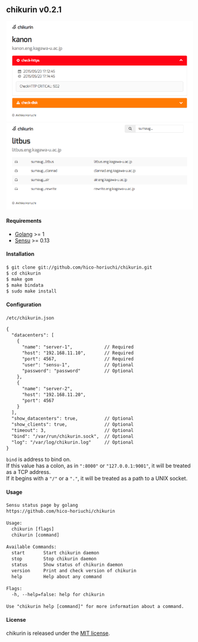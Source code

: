 ## chikurin v0.2.1

![status.png](https://raw.githubusercontent.com/hico-horiuchi/chikurin/master/status.png)
![clients.png](https://raw.githubusercontent.com/hico-horiuchi/chikurin/master/clients.png)

#### Requirements

  - [Golang](https://golang.org/) >= 1
  - [Sensu](http://sensuapp.org/) >= 0.13

#### Installation

    $ git clone git://github.com/hico-horiuchi/chikurin.git
    $ cd chikurin
    $ make gom
    $ make bindata
    $ sudo make install

#### Configuration

`/etc/chikurin.json`

    {
      "datacenters": [
        {
          "name": "server-1",            // Required
          "host": "192.168.11.10",       // Required
          "port": 4567,                  // Required
          "user": "sensu-1",             // Optional
          "password": "password"         // Optional
        },
        {
          "name": "server-2",
          "host": "192.168.11.20",
          "port": 4567
        }
      ],
      "show_datacenters": true,          // Optional
      "show_clients": true,              // Optional
      "timeout": 3,                      // Optional
      "bind": "/var/run/chikurin.sock",  // Optional
      "log": "/var/log/chikurin.log"     // Optional
    }

`bind` is address to bind on.  
If this value has a colon, as in `":8000"` or `"127.0.0.1:9001"`, it will be treated as a TCP address.  
If it begins with a `"/"` or a `"."`, it will be treated as a path to a UNIX socket.

#### Usage

    Sensu status page by golang
    https://github.com/hico-horiuchi/chikurin
    
    Usage: 
      chikurin [flags]
      chikurin [command]
    
    Available Commands: 
      start       Start chikurin daemon
      stop        Stop chikurin daemon
      status      Show status of chikurin daemon
      version     Print and check version of chikurin
      help        Help about any command
    
    Flags:
      -h, --help=false: help for chikurin
    
    Use "chikurin help [command]" for more information about a command.

#### License

chikurin is released under the [MIT license](https://raw.githubusercontent.com/hico-horiuchi/chikurin/master/LICENSE).
